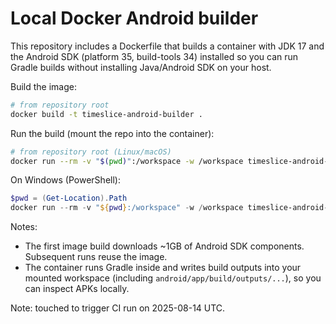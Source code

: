 # Local Docker Android builder

This repository includes a Dockerfile that builds a container with JDK 17 and the Android SDK (platform 35, build-tools 34) installed so you can run Gradle builds without installing Java/Android SDK on your host.

Build the image:

```bash
# from repository root
docker build -t timeslice-android-builder .
```

Run the build (mount the repo into the container):

```bash
# from repository root (Linux/macOS)
docker run --rm -v "$(pwd)":/workspace -w /workspace timeslice-android-builder ./gradlew assembleDebug --no-daemon --stacktrace
```

On Windows (PowerShell):

```powershell
$pwd = (Get-Location).Path
docker run --rm -v "${pwd}:/workspace" -w /workspace timeslice-android-builder ./gradlew assembleDebug --no-daemon --stacktrace
```

Notes:
- The first image build downloads ~1GB of Android SDK components. Subsequent runs reuse the image.
- The container runs Gradle inside and writes build outputs into your mounted workspace (including `android/app/build/outputs/...`), so you can inspect APKs locally.

Note: touched to trigger CI run on 2025-08-14 UTC.
